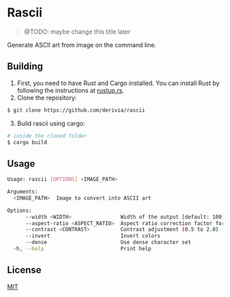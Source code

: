 # Rascii
> @TODO: maybe change this title later

Generate ASCII art from image on the command line.

## Building

1. First, you need to have Rust and Cargo installed. You can install Rust by following the instructions at [rustup.rs](https://rustup.rs).
2. Clone the repository:
```sh
$ git clone https://github.com/derivia/rascii
```
3. Build rascii using cargo:
```sh
# inside the cloned folder
$ cargo build
```

## Usage

```sh
Usage: rascii [OPTIONS] <IMAGE_PATH>

Arguments:
  <IMAGE_PATH>  Image to convert into ASCII art

Options:
      --width <WIDTH>                Width of the output [default: 100]
      --aspect-ratio <ASPECT_RATIO>  Aspect ratio correction factor for output [default: 0.5]
      --contrast <CONTRAST>          Contrast adjustment (0.5 to 2.0) [default: 1.0]
      --invert                       Invert colors
      --dense                        Use dense character set
  -h, --help                         Print help
```

## License

[MIT](./LICENSE)
